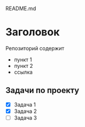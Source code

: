 README.md
# Заголовок

Репозиторий содержит

- пункт 1
- пункт 2
- ссылка

## Задачи по проекту

- [x] Задача 1
- [x] Задача 2
- [ ] Задача 3